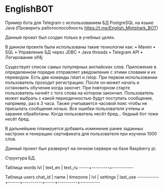 # EnglishBOT
Пример бота для Telegram с использованием БД PostgreSQL на языке Java (Проверить работоспособность https://t.me/English_Mintshark_BOT)

Данный проект был создан только в учебных целях.

В данном проекте были использованы такие технологии как:
• Maven
•	SQL
•	Управление БД через JDBC
•	Java threads 
•	Telegram API
•	Логирование slf4j

Существует список самых популярных английских слов. Приложение в определенном порядке отправляет уведомления с этими словами и их переводом. 
Есть две команды /start и /stop. При первом использовании пользователь проходит регистрацию. После он может начать и остановить обучение когда захочет. 
При повторном старте пользователь начнёт с того слова на котором закончил. Пользователь может выбрать с какой периодичностью будут поступать сообщения, 
например, раз в 3 часа. Также учитывается часовой пояс чтобы не присылать сообщения ночью. Все ошибки пользователя учтены и заранее обработаны. 
Когда пользователь несёт бред... бедный бот тоже несёт бред. 

В дальнейшем планируется добавить изменение ранее заданных настроек и генерацию сертификата для пользователя при изучени 1000 слов.

Данный проект был развернут на личном сервере на базе Raspberry pi.

Структура БД.

Таблица words
 lvl | text_en |  text_ru
-----+---------+-----------

Таблица users
  chat_id  | name | timezone | lvl | settings | last_use
-----------+------+----------+-----+----------+----------
